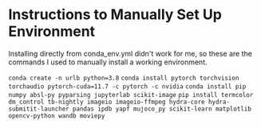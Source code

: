# Instructions to Manually Set Up Environment

Installing directly from conda_env.yml didn't work for me, so these are the commands I used to manually install a working environment.

`conda create -n urlb python=3.8`
`conda install pytorch torchvision torchaudio pytorch-cuda=11.7 -c pytorch -c nvidia`
`conda install pip numpy absl-py pyparsing jupyterlab scikit-image`
`pip install termcolor dm_control tb-nightly imageio imageio-ffmpeg hydra-core hydra-submitit-launcher pandas ipdb yapf mujoco_py scikit-learn matplotlib opencv-python wandb moviepy`